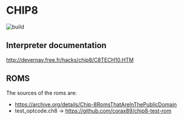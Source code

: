 # CHIP8

![build](https://github.com/aciba90/chip8/actions/workflows/build.yml/badge.svg)

## Interpreter documentation

http://devernay.free.fr/hacks/chip8/C8TECH10.HTM

## ROMS

The sources of the roms are:

- https://archive.org/details/Chip-8RomsThatAreInThePublicDomain
- test_optcode.ch8 -> https://github.com/corax89/chip8-test-rom
